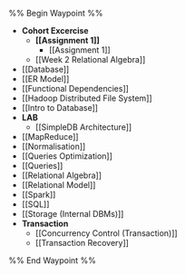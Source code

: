 %% Begin Waypoint %%
- **Cohort Excercise**
	- **[[Assignment 1]]**
		- [[Assignment 1]]
	- [[Week 2 Relational Algebra]]
- [[Database]]
- [[ER Model]]
- [[Functional Dependencies]]
- [[Hadoop Distributed File System]]
- [[Intro to Database]]
- **LAB**
	- [[SimpleDB Architecture]]
- [[MapReduce]]
- [[Normalisation]]
- [[Queries Optimization]]
- [[Queries]]
- [[Relational Algebra]]
- [[Relational Model]]
- [[Spark]]
- [[SQL]]
- [[Storage (Internal DBMs)]]
- **Transaction**
	- [[Concurrency Control (Transaction)]]
	- [[Transaction Recovery]]

%% End Waypoint %%